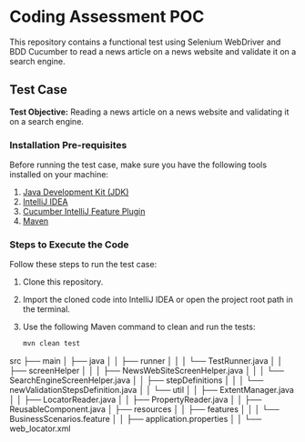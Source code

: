 # Coding Assessment POC

This repository contains a functional test using Selenium WebDriver and BDD Cucumber to read a news article on a news website and validate it on a search engine.

## Test Case

**Test Objective:** Reading a news article on a news website and validating it on a search engine.

### Installation Pre-requisites

Before running the test case, make sure you have the following tools installed on your machine:

1. [Java Development Kit (JDK)](https://www.oracle.com/java/technologies/javase-downloads.html)
2. [IntelliJ IDEA](https://www.jetbrains.com/idea/download/)
3. [Cucumber IntelliJ Feature Plugin](https://plugins.jetbrains.com/plugin/7212-cucumber-for-java)
4. [Maven](https://maven.apache.org/download.cgi)

### Steps to Execute the Code

Follow these steps to run the test case:

1. Clone this repository.

2. Import the cloned code into IntelliJ IDEA or open the project root path in the terminal.

3. Use the following Maven command to clean and run the tests:

   ```bash
   mvn clean test
src
├── main
│   ├── java
│   │   ├── runner
│   │   │   └── TestRunner.java
│   │   ├── screenHelper
│   │   │   ├── NewsWebSiteScreenHelper.java
│   │   │   └── SearchEngineScreenHelper.java
│   │   ├── stepDefinitions
│   │   │   └── newValidationStepsDefinition.java
│   │   └── util
│   │       ├── ExtentManager.java
│   │       ├── LocatorReader.java
│   │       ├── PropertyReader.java
│   │       ├── ReusableComponent.java
│   ├── resources
│   │   ├── features
│   │   │   └── BusinessScenarios.feature
│   │   ├── application.properties
│   │   └── web_locator.xml
